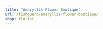 ```yaml
---
title: "Amaryllis Flower Boutique"
url: /fishguard/amaryllis-flower-boutique/
shop: florist
---
```

